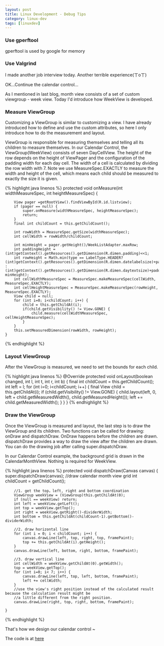 ```yaml
---
layout: post
title: Linux Development - Debug Tips
category: linux-dev
tags: [linuxdev]
---
```


### Use gperftool

gperftool is used by google for memory 


### Use Valgrind


I made another job interview today. Another terrible experience(ㄒoㄒ)

OK...Continue the calendar control...

As I mentioned in last blog, month view consists of a set of custom viewgroup - week view. Today I'd introduce how WeekView is developed.

### Measure ViewGroup

Customizing a ViewGroup is similar to customizing a view. I have already introduced how to define and use the custom attributes, so here I only introduce how to do the measurement and layout.

ViewGroup is responsible for measuring themselves and telling all its children to measure themselves. In our Calendar Control, the ViewGroup(WeekView) consists of seven DayCellView. The height of the row depends on the height of ViewPager and the configuration of the padding width for each day cell. The width of a cell is calculated by dividing the row width with 7. Note we use MeasureSpec.EXACTLY to measure the width and height of the cell, which means each child should be measured to exactly the size it is given.

{% highlight java linenos %}
	protected void onMeasure(int widthMeasureSpec, int heightMeasureSpec) {

        View pager =getRootView().findViewById(R.id.listview);
        if (pager == null) {
            super.onMeasure(widthMeasureSpec, heightMeasureSpec);
            return;
        }
        final int childCount = this.getChildCount();

        int rowWidth = MeasureSpec.getSize(widthMeasureSpec);
		int cellWidth = rowWidth/childCount;

        int minHeight = pager.getHeight()/WeekListAdapter.maxRow;
        int paddingHeight = (int)getContext().getResources().getDimension(R.dimen.padding)<<1;
        int rowHeight = Math.min(type == LabelType.HEADER? (int)getContext().getResources().getDimension(R.dimen.datelabelsize)+paddingHeight : (int)getContext().getResources().getDimension(R.dimen.daytextsize)+paddingHeight, minHeight);
		int cellWidthMeasureSpec = MeasureSpec.makeMeasureSpec(cellWidth, MeasureSpec.EXACTLY);
		int cellHeightMeasureSpec = MeasureSpec.makeMeasureSpec(rowHeight, MeasureSpec.EXACTLY);
		View child = null;
		for (int i=0; i<childCount; i++) {
			child = this.getChildAt(i);
			if(child.getVisibility() != View.GONE) {
				child.measure(cellWidthMeasureSpec, cellHeightMeasureSpec);
			}
		}
    	this.setMeasuredDimension(rowWidth, rowHeight);
	}
{% endhighlight %}

### Layout ViewGroup

After the ViewGroup is measured, we need to set the bounds for each child. 

{% highlight java linenos %}
	@Override
	protected void onLayout(boolean changed, int l, int t, int r, int b) {
		final int childCount = this.getChildCount();
        int left = l;
		for (int i=0; i<childCount; i++) {
			final View child = this.getChildAt(i);
			if (child.getVisibility() != View.GONE) {
                child.layout(left, 0, left + child.getMeasuredWidth(), child.getMeasuredHeight());
                left += child.getMeasuredWidth();
			}
		}
	}
{% endhighlight %}

### Draw the ViewGroup

Once the ViewGroup is measured and layout, the last step is to draw the ViewGroup and its children. Two functions can be called for drawing: onDraw and dispatchDraw. OnDraw happens before the children are drawn. dispatchDraw provides a way to draw the view after the children are drawn. You can do the drawing job after calling super.dispatchDraw. 

In our Calendar Control example, the background grid is drawn in the CalendarMonthView. Nothing is required for WeekView. 

{%  highlight java linenos  %}
protected void dispatchDraw(Canvas canvas) {
        super.dispatchDraw(canvas);
        //draw calendar month view grid
        int childCount = getChildCount();

        //1. get the top，left, right and bottom coordination
        ViewGroup weekView = (ViewGroup)this.getChildAt(0);
        if (null == weekView) return;
        int left = weekView.getLeft();
        int top = weekView.getTop();
        int right = weekView.getRight()-dividerWidth;
        int bottom = this.getChildAt(childCount-1).getBottom()-dividerWidth;

        //2. draw horizontal line
        for (int i = 0; i < childCount; i++) {
            canvas.drawLine(left, top, right, top, framePaint);
            top += this.getChildAt(i).getHeight();
        }
        canvas.drawLine(left, bottom, right, bottom, framePaint);

        //3. draw vertical line
        int cellWidth = weekView.getChildAt(0).getWidth();
        top = weekView.getTop();
        for (int i=0; i< 7; i++) {
            canvas.drawLine(left, top, left, bottom, framePaint);
            left += cellWidth;
        }
        //use the view's right position instead of the calculated result because the calculation result might be
        //a little different from the right position.
        canvas.drawLine(right, top, right, bottom, framePaint);

    }
{%   endhighlight %}

That's how we design our calendar control ~

The code is at [here](https://github.com/swingseagull/Calendar-Control)
